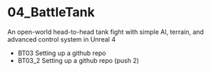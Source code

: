 # 04_BattleTank
An open-world head-to-head tank fight with simple AI, terrain, and advanced control system in Unreal 4
* BT03 Setting up a github repo
* BT03_2 Setting up a github repo (push 2)
